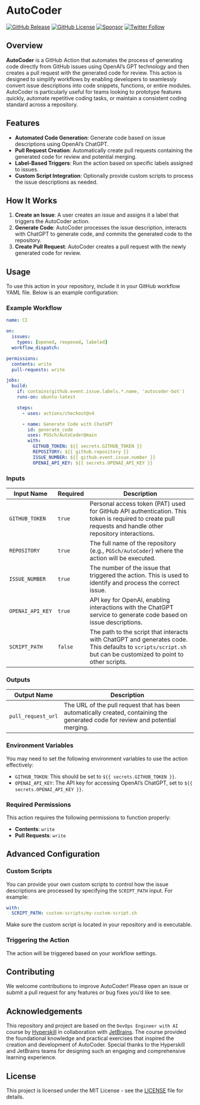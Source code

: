 
# AutoCoder

[![GitHub Release](https://img.shields.io/github/v/release/PGSch/AutoCoder?logo=github)](https://github.com/PGSch/AutoCoder/releases)
[![GitHub License](https://img.shields.io/github/license/PGSch/AutoCoder)](https://github.com/PGSch/AutoCoder/blob/main/LICENSE)
[![Sponsor](https://img.shields.io/badge/sponsor-♥-f06292)](https://github.com/sponsors/PGSch)
[![Twitter Follow](https://img.shields.io/twitter/follow/pgschdev?style=social)](https://twitter.com/intent/follow?screen_name=pgschdev)

## Overview

**AutoCoder** is a GitHub Action that automates the process of generating code directly from GitHub issues using OpenAI’s GPT technology and then creates a pull request with the generated code for review. This action is designed to simplify workflows by enabling developers to seamlessly convert issue descriptions into code snippets, functions, or entire modules. AutoCoder is particularly useful for teams looking to prototype features quickly, automate repetitive coding tasks, or maintain a consistent coding standard across a repository.

## Features

- **Automated Code Generation**: Generate code based on issue descriptions using OpenAI’s ChatGPT.
- **Pull Request Creation**: Automatically create pull requests containing the generated code for review and potential merging.
- **Label-Based Triggers**: Run the action based on specific labels assigned to issues.
- **Custom Script Integration**: Optionally provide custom scripts to process the issue descriptions as needed.

## How It Works

1. **Create an Issue**: A user creates an issue and assigns it a label that triggers the AutoCoder action.
2. **Generate Code**: AutoCoder processes the issue description, interacts with ChatGPT to generate code, and commits the generated code to the repository.
3. **Create Pull Request**: AutoCoder creates a pull request with the newly generated code for review.

## Usage

To use this action in your repository, include it in your GitHub workflow YAML file. Below is an example configuration:

### Example Workflow

```yaml
name: CI

on:
  issues:
    types: [opened, reopened, labeled]
  workflow_dispatch:

permissions:
  contents: write
  pull-requests: write

jobs:
  build:
    if: contains(github.event.issue.labels.*.name, 'autocoder-bot')
    runs-on: ubuntu-latest

    steps:
      - uses: actions/checkout@v4

      - name: Generate Code with ChatGPT
        id: generate_code
        uses: PGSch/AutoCoder@main
        with:
          GITHUB_TOKEN: ${{ secrets.GITHUB_TOKEN }}
          REPOSITORY: ${{ github.repository }}
          ISSUE_NUMBER: ${{ github.event.issue.number }}
          OPENAI_API_KEY: ${{ secrets.OPENAI_API_KEY }}
```

### Inputs

| Input Name     | Required | Description                                                                                                                                                          |
|----------------|----------|----------------------------------------------------------------------------------------------------------------------------------------------------------------------|
| `GITHUB_TOKEN` | `true`   | Personal access token (PAT) used for GitHub API authentication. This token is required to create pull requests and handle other repository interactions.               |
| `REPOSITORY`   | `true`   | The full name of the repository (e.g., `PGSch/AutoCoder`) where the action will be executed.                                                                           |
| `ISSUE_NUMBER` | `true`   | The number of the issue that triggered the action. This is used to identify and process the correct issue.                                                            |
| `OPENAI_API_KEY`| `true`  | API key for OpenAI, enabling interactions with the ChatGPT service to generate code based on issue descriptions.                                                     |
| `SCRIPT_PATH`  | `false`  | The path to the script that interacts with ChatGPT and generates code. This defaults to `scripts/script.sh` but can be customized to point to other scripts.          |

### Outputs

| Output Name         | Description                                                                                         |
|---------------------|-----------------------------------------------------------------------------------------------------|
| `pull_request_url`  | The URL of the pull request that has been automatically created, containing the generated code for review and potential merging. |

### Environment Variables

You may need to set the following environment variables to use the action effectively:

- `GITHUB_TOKEN`: This should be set to `${{ secrets.GITHUB_TOKEN }}`.
- `OPENAI_API_KEY`: The API key for accessing OpenAI’s ChatGPT, set to `${{ secrets.OPENAI_API_KEY }}`.

### Required Permissions

This action requires the following permissions to function properly:

- **Contents**: `write`
- **Pull Requests**: `write`

## Advanced Configuration

### Custom Scripts

You can provide your own custom scripts to control how the issue descriptions are processed by specifying the `SCRIPT_PATH` input. For example:

```yaml
with:
  SCRIPT_PATH: custom-scripts/my-custom-script.sh
```

Make sure the custom script is located in your repository and is executable.

### Triggering the Action

The action will be triggered based on your workflow settings.

## Contributing

We welcome contributions to improve AutoCoder! Please open an issue or submit a pull request for any features or bug fixes you’d like to see.

## Acknowledgements

This repository and project are based on the `DevOps Engineer with AI` course by [Hyperskill](https://hyperskill.org) in collaboration with [JetBrains](https://www.jetbrains.com/). The course provided the foundational knowledge and practical exercises that inspired the creation and development of AutoCoder. Special thanks to the Hyperskill and JetBrains teams for designing such an engaging and comprehensive learning experience.

## License

This project is licensed under the MIT License - see the [LICENSE](LICENSE) file for details.

